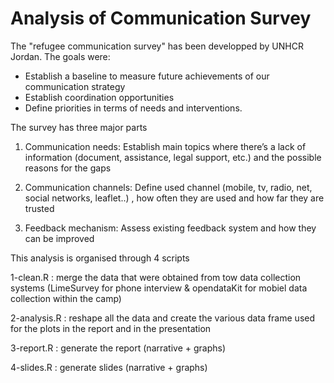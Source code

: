Analysis of Communication Survey
========================================================
  
The "refugee communication survey" has been developped by UNHCR Jordan. The goals were:
- Establish a baseline to measure future achievements of our communication strategy
- Establish coordination opportunities
- Define priorities in terms of needs and interventions.

The survey has three major parts
 1. Communication needs: Establish main topics where there’s a lack of information (document, assistance, legal support, etc.) and the possible reasons for the gaps

 2. Communication channels: Define  used channel (mobile, tv, radio, net, social networks, leaflet..) , how often they are used and how far they are trusted
 
 3. Feedback mechanism: Assess existing feedback system and how they can be improved
 
 This analysis is organised through 4 scripts
 
  1-clean.R : merge the data that were obtained from tow data collection systems (LimeSurvey for phone interview & opendataKit for mobiel data collection within the camp)
  
  2-analysis.R : reshape all the data and create the various data frame used for the plots in the report and in the presentation
  
  3-report.R : generate the report (narrative + graphs)
  
  4-slides.R : generate slides (narrative + graphs)
